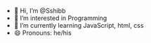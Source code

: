 - 👋 Hi, I’m @Sshibb
- 👀 I’m interested in Programming
- 🌱 I’m currently learning JavaScript, html, css
- 😄 Pronouns: he/his

<!---
Sshibb/Sshibb is a ✨ special ✨ repository because its `README.md` (this file) appears on your GitHub profile.
You can click the Preview link to take a look at your changes.
--->
